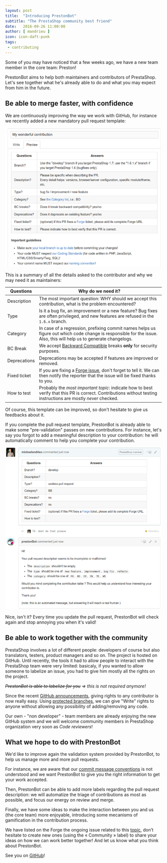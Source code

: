 ```yaml
---
layout: post
title:  "Introducing PrestonBot"
subtitle: "The PrestaShop community best friend"
date:   2016-09-26 11:00:00
author: [ mandrieu ]
icon: icon-daft-punk
tags:
 - contributing
---
```


Some of you may have noticed that a few weeks ago, we have a new team member in the core team: Preston!

PrestonBot aims to help both maintainers and contributors of PrestaShop. Let's see together what he's already able to do and what you may expect from him in the future.

## Be able to merge faster, with confidence

We are continuously improving the way we work with GitHub, for instance we recently added a new mandatory pull request template:

![Pull Request template](/assets/images/2016/09/pull_request_template.png)

This is a summary of all the details asked to the contributor and why we may need it as maintainers:

| Questions | Why do we need it?
|----------|-------------
| Description | The most important question: WHY should we accept this contribution, what is the problem encountered?
| Type | Is it a bug fix, an improvement or a new feature? Bug fixes are often privileged, and new features are refused in the `1.6.x` branch.
| Category | In case of a regression, prefixing commit names helps us figure out which code change is responsible for the issue. Also, this will help us to generate changelogs.
| BC Break | We accept [Backward Compatible](https://en.wikipedia.org/wiki/Backward_compatibility#Bugwards_compatible) breaks **only** for security purposes.
| Deprecations | Deprecations may be accepted if features are improved or removed.
| Fixed ticket | If you are fixing a [Forge issue](http://forge.prestashop.com/), don't forget to tell it. We can then notify the reporter that the issue will be fixed thanks to you.
| How to test | Probably the *most important topic*: indicate how to best verify that this PR is correct. Contributions without testing instructions are mostly *never* checked.

Of course, this template can be improved, so don't hesitate to give us feedbacks about it.

If you complete the pull request template, PrestonBot is already able to make some "pre-validation" passes on new contributions. For instance, let's say you forgot to add a meaningful description to your contribution: he will automatically comment to help you complete your contribution.

![Pull Request validated](/assets/images/2016/09/pull_request_validated.png)

 Nice, isn't it? Every time you update the pull request, PrestonBot will check again and stop annoying you when it's valid!


## Be able to work together with the community

PrestaShop involves a lot of different people: developers of course but also translators, testers, product managers and so on.
The project is hosted on GitHub. Until recently, the tools it had to allow people to interact with the PrestaShop team were very limited:
basicaly, if you wanted to allow someone to labelize an issue, you had to give him mostly all the rights on the project.

*~~PrestonBot is able to labelize for you~~ => this is not required anymore!*

Since the recent [GitHub announcements](https://github.com/blog/2256-a-whole-new-github-universe-announcing-new-tools-forums-and-features), giving rights to any contributor is now really easy. Using [protected branches](https://help.github.com/articles/about-protected-branches/), we can give "Write" rights to anyone without allowing any possibility of adding/removing any code.

Our own - "non developer" - team members are already enjoying the new GitHub system and we will welcome community members in PrestaShop organization very soon as *Code reviewers*!


## What we hope to do with PrestonBot


We'd like to improve again the validation system provided by PrestonBot, to help us manage more and more pull requests.

For instance, we are aware that our [commit message conventions](http://doc.prestashop.com/display/PS16/How+to+write+a+commit+message) is not understood and
we want PrestonBot to give you the right information to get your work accepted.

Then, PrestonBot can be able to add more labels regarding the pull request description: we will automatize the triage of contributions as most as possible,
and focus our energy on review and merge.

Finally, we have some ideas to make the interaction between you and us (the core team) more enjoyable, introducing some mecanisms of gamification in the contribution process.

We have listed on the Forge the ongoing issue related to this [topic](http://forge.prestashop.com/browse/BOOM-1363?jql=status%20%3D%20Open%20AND%20labels%20%3D%20Community), don’t hesitate to create new ones (using the « Community » label) to share your ideas on how we can work better together! And let us know what you think about PrestonBot.

See you on [GitHub](https://github.com/PrestaShop/PrestaShop)!
